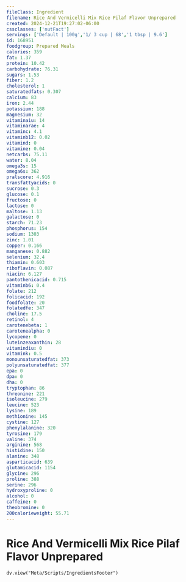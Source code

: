 ```yaml
---
fileClass: Ingredient
filename: Rice And Vermicelli Mix Rice Pilaf Flavor Unprepared
created: 2024-12-21T19:27:02-06:00
cssclasses: ['nutFact']
servings: ['Default | 100g','1/ 3 cup | 68','1 tbsp | 9.6']
id: 168951
foodgroup: Prepared Meals
calories: 359
fat: 1.37
protein: 10.42
carbohydrate: 76.31
sugars: 1.53
fiber: 1.2
cholesterol: 1
saturatedfats: 0.307
calcium: 83
iron: 2.44
potassium: 188
magnesium: 32
vitaminaiu: 14
vitaminarae: 4
vitaminc: 4.1
vitaminb12: 0.02
vitamind: 0
vitamine: 0.04
netcarbs: 75.11
water: 8.04
omega3s: 15
omega6s: 362
pralscore: 4.916
transfattyacids: 0
sucrose: 0.3
glucose: 0.1
fructose: 0
lactose: 0
maltose: 1.13
galactose: 0
starch: 71.23
phosphorus: 154
sodium: 1303
zinc: 1.01
copper: 0.166
manganese: 0.882
selenium: 32.4
thiamin: 0.603
riboflavin: 0.087
niacin: 6.127
pantothenicacid: 0.715
vitaminb6: 0.4
folate: 212
folicacid: 192
foodfolate: 20
folatedfe: 347
choline: 17.5
retinol: 4
carotenebeta: 1
carotenealpha: 0
lycopene: 0
luteinzeaxanthin: 28
vitamindiu: 0
vitamink: 0.5
monounsaturatedfat: 373
polyunsaturatedfat: 377
epa: 0
dpa: 0
dha: 0
tryptophan: 86
threonine: 221
isoleucine: 279
leucine: 523
lysine: 189
methionine: 145
cystine: 127
phenylalanine: 320
tyrosine: 179
valine: 374
arginine: 568
histidine: 150
alanine: 348
asparticacid: 639
glutamicacid: 1154
glycine: 296
proline: 388
serine: 296
hydroxyproline: 0
alcohol: 0
caffeine: 0
theobromine: 0
200calorieweight: 55.71
---
```


# Rice And Vermicelli Mix Rice Pilaf Flavor Unprepared

```dataviewjs
dv.view("Meta/Scripts/IngredientsFooter")
```